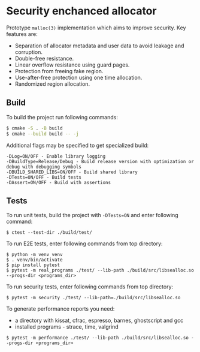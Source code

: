 # Security enchanced allocator

Prototype `malloc(3)` implementation which aims to improve security.
Key features are:
- Separation of allocator metadata and user data to avoid leakage and corruption.
- Double-free resistance.
- Linear overflow resistance using guard pages.
- Protection from freeing fake region.
- Use-after-free protection using one time allocation.
- Randomized region allocation.

## Build

To build the project run following commands:

```bash
$ cmake -S . -B build
$ cmake --build build -- -j
```

Additional flags may be specified to get specialized build:
```
-DLog=ON/OFF - Enable library logging
-DBuildType=Release/Debug - Build release version with optimization or debug with debugging symbols
-DBUILD_SHARED_LIBS=ON/OFF - Build shared library
-DTests=ON/OFF - Build tests
-DAssert=ON/OFF - Build with assertions
```

## Tests

To run unit tests, build the project with `-DTests=ON` and enter following command:
```
$ ctest --test-dir ./build/test/
```

To run E2E tests, enter following commands from top directory:
```
$ python -m venv venv
$ . venv/bin/activate
$ pip install pytest
$ pytest -m real_programs ./test/ --lib-path ./build/src/libsealloc.so --progs-dir <programs_dir>
```

To run security tests, enter following commands from top directory:
```
$ pytest -m security ./test/ --lib-path=./build/src/libsealloc.so
```

To generate performance reports you need:
- a directory with kissat, cfrac, espresso, barnes, ghostscript and gcc
- installed programs - strace, time, valgrind
```
$ pytest -m performance ./test/ --lib-path ./build/src/libsealloc.so --progs-dir <programs_dir>
```
